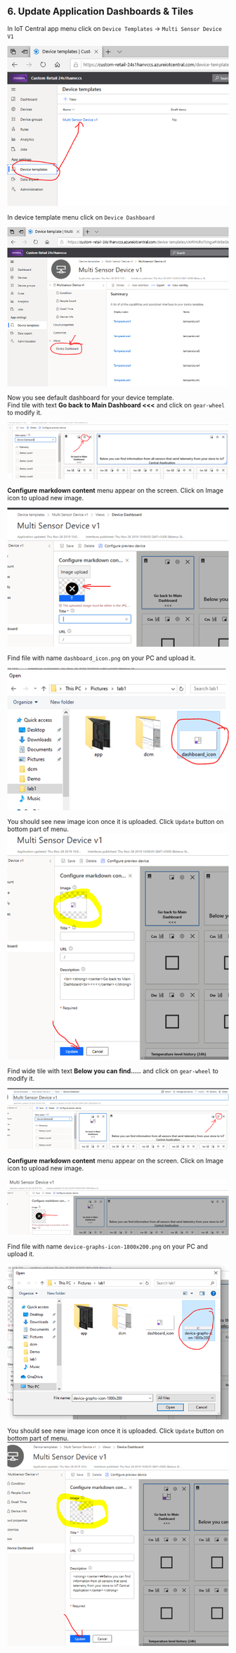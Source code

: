 ## 6. Update Application Dashboards & Tiles

In IoT Central app menu click on `Device Templates` -> `Multi Sensor Device V1`

![](lab1/lab1-28.PNG)

In device template menu click on `Device Dashboard`

![](lab1/lab1-29.PNG)

Now you see default dashboard for your device template.<br>
Find tile with text **Go back to Main Dashboard <<<** and click on `gear-wheel` to modify it.

![](lab1/lab1-30.PNG)

**Configure markdown content** menu appear on the screen. Click on Image icon to upload new image.

![](lab1/lab1-31.PNG)

Find file with name `dashboard_icon.png` on your PC and upload it.

![](lab1/lab1-32.PNG)

You should see new image icon once it is uploaded. Click `Update` button on bottom part of menu.
![](lab1/lab1-33.PNG)

Find wide tile with text **Below you can find.....** and click on `gear-wheel` to modify it.

![](lab1/lab1-34.PNG)

**Configure markdown content** menu appear on the screen. Click on Image icon to upload new image.

![](lab1/lab1-35.PNG)

Find file with name `device-graphs-icon-1800x200.png` on your PC and upload it.

![](lab1/lab1-36.PNG)

You should see new image icon once it is uploaded. Click `Update` button on bottom part of menu.
![](lab1/lab1-37.PNG)
